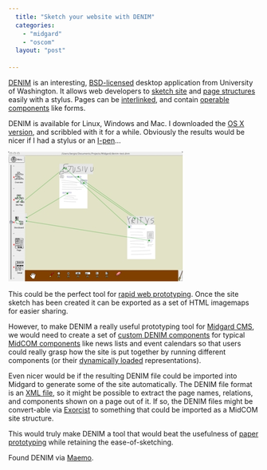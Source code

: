 ```yaml
---
  title: "Sketch your website with DENIM"
  categories: 
    - "midgard"
    - "oscom"
  layout: "post"

---
```

[DENIM][1] is an interesting, [BSD-licensed][2] desktop application from University of Washington. It allows web developers to [sketch site][3] and [page structures][4] easily with a stylus. Pages can be [interlinked][9], and contain [operable components][5] like forms.

DENIM is available for Linux, Windows and Mac. I downloaded the [OS X version][8], and scribbled with it for a while. Obviously the results would be nicer if I had a stylus or an [I-pen][6]...

![Simple three-page site with DENIM](/files/denim-simplesite.jpg)

This could be the perfect tool for [rapid web prototyping][7]. Once the site sketch has been created it can be exported as a set of HTML imagemaps for easier sharing.

However, to make DENIM a really useful prototyping tool for [Midgard CMS][12], we would need to create a set of [custom DENIM components][10] for typical [MidCOM components][13] like news lists and event calendars so that users could really grasp how the site is put together by running different components (or their [dynamically loaded][14] representations).

Even nicer would be if the resulting DENIM file could be imported into Midgard to generate some of the site automatically. The DENIM file format is an [XML file][15], so it might be possible to extract the page names, relations, and components shown on a page out of it. If so, the DENIM files might be convert-able via [Exorcist][16] to something that could be imported as a MidCOM site structure. 

This would truly make DENIM a tool that would beat the usefulness of [paper prototyping][17] while retaining the ease-of-sketching.

Found DENIM via [Maemo][11].

[1]: http://dub.washington.edu/denim/
[2]: http://directory.fsf.org/All_Packages_in_Directory/DENIM.html
[3]: http://dub.washington.edu/projects/denim/docs/tutorial/3.html
[4]: http://dub.washington.edu/projects/denim/docs/tutorial/6.html
[5]: http://dub.washington.edu/projects/denim/docs/tutorial/8.html
[6]: http://www.the-gadgeteer.com/review/i_pen_electronic_pen_and_pen_internet_s_complete_note_taking_solution_review
[7]: http://builder.com.com/5100-6371-1058664.html
[8]: http://dub.washington.edu/projects/denim/download/mac/download_alone.shtml
[9]: http://dub.washington.edu/projects/denim/docs/tutorial/10.html
[10]: http://dub.washington.edu/projects/denim/docs/tutorial/Using_Custom_Components.htm
[11]: http://www.maemo.org/
[12]: http://www.midgard-project.org/
[13]: http://www.midgard-project.org/documentation/midcom/
[14]: http://www.midgard-project.org/documentation/midcom-method-dynamic_load/
[15]: http://guir.berkeley.edu/projects/denim/docs/samples/denim_daily.dnm
[16]: http://freshmeat.net/projects/exorcist/
[17]: http://www.guuui.com/posting.php?id=53